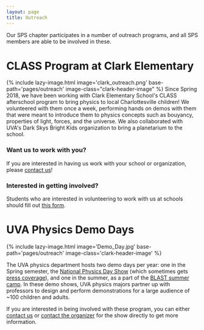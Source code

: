 ```yaml
---
layout: page
title: Outreach
---
```


Our SPS chapter participates in a number of outreach programs, and all SPS members are able to be involved in these.

# CLASS Program at Clark Elementary

{% include lazy-image.html
   image='clark_outreach.png'
   base-path='pages/outreach'
   image-class="clark-header-image"
%}
Since Spring 2018, we have been working with Clark Elementary School's CLASS afterschool program to bring physics to local Charlottesville children! We volunteered with them once a week, performing hands on demos with them that were meant to introduce them to physics concepts such as bouyancy, properties of light, forces, and the universe. We also collaborated with UVA's Dark Skys Bright Kids organization to bring a planetarium to the school.

### Want us to work with you?

If you are interested in having us work with your school or organization, please [contact us](/contact/)!

### Interested in getting involved?

Students who are interested in volunteering to work with us at schools should fill out [this form](https://goo.gl/forms/DVUyEuLqEJxN6dp12).

# UVA Physics Demo Days

{% include lazy-image.html
   image='Demo_Day.jpg'
   base-path='pages/outreach'
   image-class='clark-header-image'
%}

The UVA physics department hosts two demo days per year: one in the Spring semester, the [National Physics Day Show](http://www.phys.virginia.edu/Announcements/PhysicsDay/) (which sometimes gets [press coverage](https://news.virginia.edu/content/uva-invents-national-physics-day-anew-each-year)), and one in the summer, as a part of the [BLAST summer camp](https://blast.spacegrant.org/). In these demo shows, UVA physics majors partner up with professors to design and perform demonstrations for a large audience of ~100 children and adults.

If you are interested in being involved with these program, you can either [contact us](/contact/) or [contact the organizer](mailto:sackett@virginia.edu) for the show directly to get more information.